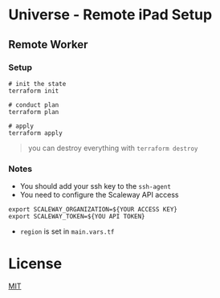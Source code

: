# Universe - Remote iPad Setup

## Remote Worker

### Setup

```
# init the state
terraform init

# conduct plan
terraform plan

# apply
terraform apply
```

> you can destroy everything with `terraform destroy`

### Notes

* You should add your ssh key to the `ssh-agent`
* You need to configure the Scaleway API access 

```
export SCALEWAY_ORGANIZATION=${YOUR ACCESS KEY}
export SCALEWAY_TOKEN=${YOU API TOKEN}
```

* `region` is set in `main.vars.tf` 

# License
[MIT](/LICENSE)